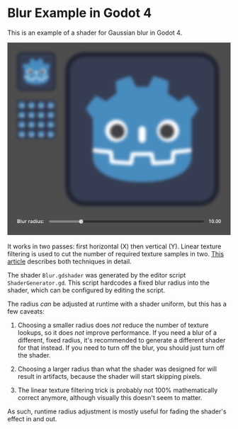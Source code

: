 Blur Example in Godot 4
=======================

This is an example of a shader for Gaussian blur in Godot 4.

![Screenshot of blur](screenshot.png)

It works in two passes: first horizontal (X) then vertical (Y). Linear texture filtering is used to cut the number of required texture samples in two. [This article](https://www.rastergrid.com/blog/2010/09/efficient-gaussian-blur-with-linear-sampling/) describes both techniques in detail.

The shader `Blur.gdshader` was generated by the editor script `ShaderGenerator.gd`. This script hardcodes a fixed blur radius into the shader, which can be configured by editing the script.

The radius _can_ be adjusted at runtime with a shader uniform, but this has a few caveats:

1. Choosing a smaller radius does _not_ reduce the number of texture lookups, so it does _not_ improve performance. If you need a blur of a different, fixed radius, it's recommended to generate a different shader for that instead. If you need to turn off the blur, you should just turn off the shader.

2. Choosing a larger radius than what the shader was designed for will result in artifacts, because the shader will start skipping pixels.

3. The linear texture filtering trick is probably not 100% mathematically correct anymore, although visually this doesn't seem to matter.

As such, runtime radius adjustment is mostly useful for fading the shader's effect in and out.

